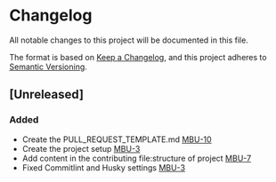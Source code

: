 # Changelog

All notable changes to this project will be documented in this file.

The format is based on [Keep a Changelog](https://keepachangelog.com/en/1.0.0/),
and this project adheres to [Semantic Versioning](https://semver.org/spec/v2.0.0.html).

## [Unreleased]

### Added
- Create the PULL_REQUEST_TEMPLATE.md [MBU-10](https://memebattle.atlassian.net/browse/MBU-10)
- Create the project setup [MBU-3](https://memebattle.atlassian.net/browse/MBU-3)
- Add content in the contributing file:structure of project [MBU-7](https://memebattle.atlassian.net/browse/MBU-7)
- Fixed Commitlint and Husky settings [MBU-3](https://memebattle.atlassian.net/browse/MBU-3)
